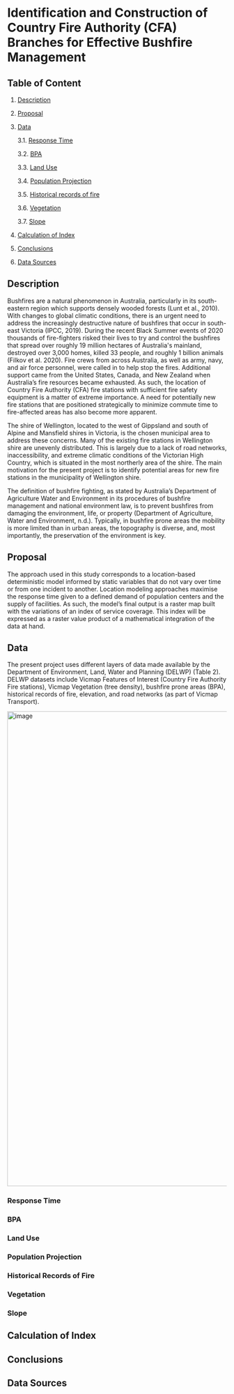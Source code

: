 # Identification and Construction of Country Fire Authority (CFA) Branches for Effective Bushfire Management
## Table of Content

1. [Description](#desc)

2. [Proposal](#main)

3. [Data](#prep)

    3.1. [Response Time](#RT)

    3.2. [BPA](#BPA)

    3.3. [Land Use](#LU)

    3.4. [Population Projection](#PP)

    3.5. [Historical records of fire](#HRF)
    
    3.6. [Vegetation](#VEG)

    3.7. [Slope](#slope)
  
4. [Calculation of Index](#index)

5. [Conclusions](#conclusions)

6. [Data Sources](#DS)





## Description <a name='desc'></a>
Bushfires are a natural phenomenon in Australia, particularly in its south-eastern region which supports densely wooded forests (Lunt et al., 2010). With changes to global climatic conditions, there is an urgent need to address the increasingly destructive nature of bushfires that occur in south-east Victoria (IPCC, 2019). During the recent Black Summer events of 2020 thousands of fire-fighters risked their lives to try and control the bushfires that spread over roughly 19 million hectares of Australia's mainland, destroyed over 3,000 homes, killed 33 people, and roughly 1 billion animals (Filkov et al. 2020). Fire crews from across Australia, as well as army, navy, and air force personnel, were called in to help stop the fires. Additional support came from the United States, Canada, and New Zealand when Australia’s fire resources became exhausted. As such, the location of Country Fire Authority (CFA) fire stations with sufficient fire safety equipment is a matter of extreme importance. A need for potentially new fire stations that are positioned strategically to minimize commute time to fire-affected areas has also become more apparent.

The shire of Wellington, located to the west of Gippsland and south of Alpine and Mansfield shires in Victoria, is the chosen municipal area to address these concerns. Many of the existing fire stations in Wellington shire are unevenly distributed. This is largely due to a lack of road networks, inaccessibility, and extreme climatic conditions of the Victorian High Country, which is situated in the most northerly area of the shire. The main motivation for the present project is to identify potential areas for new fire stations in the municipality of Wellington shire.

The definition of bushfire fighting, as stated by Australia’s Department of Agriculture Water and Environment in its procedures of bushfire management and national environment law, is to prevent bushfires from damaging the environment, life, or property (Department of Agriculture, Water and Environment, n.d.). Typically, in bushfire prone areas the mobility is more limited than in urban areas, the topography is diverse, and, most importantly, the preservation of the environment is key.

## Proposal <a name='main'></a>

The approach used in this study corresponds to a location-based deterministic model informed by static variables that do not vary over time or from one incident to another. Location modeling approaches maximise the response time given to a defined demand of population centers and the supply of facilities. As such, the model’s final output is a raster map built with the variations of an index of service coverage. This index will be expressed as a raster value product of a mathematical integration of the data at hand.

## Data <a name='prep'></a>

The present project uses different layers of data made available by the Department of Environment, Land, Water and Planning (DELWP) (Table 2). DELWP datasets include Vicmap Features of Interest (Country Fire Authority Fire stations), Vicmap Vegetation
(tree density), bushfire prone areas (BPA), historical records of fire, elevation, and road networks (as part of Vicmap Transport).

<img width="1089" alt="image" src="https://user-images.githubusercontent.com/55724420/141415879-af9e98f1-5775-4371-96ee-6e480bb5d00a.png">


### Response Time <a name='RT'></a>

### BPA <a name='BPA'></a>

### Land Use <a name='LU'></a>

### Population Projection <a name='PP'></a>

### Historical Records of Fire <a name='HRF'></a>
    
### Vegetation <a name='VEG'></a>

### Slope <a name='slope'></a>
  
## Calculation of Index <a name='index'></a>

## Conclusions <a name='conclusions'></a>

## Data Sources <a name='DS'></a>
